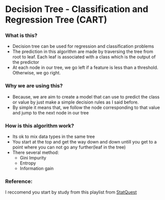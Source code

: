 # Decision Tree - Classification and Regression Tree (CART)
### What is this?
- Decision tree can be used for regression and classification problems
- The prediction in this algorithm are made by traversing the tree from root to leaf. Each leaf is associated with a class which is the output of the predictor
- At each node in our tree, we go left if a feature is less than a threshold. Otherwise, we go right.

### Why we are using this?
- Because, we are aim to create a model that can use to predict the class or value by just make a simple decision rules as I said before.
- By simple it means that, we follow the node corresponding to that value and jump to the next node in our tree

### How is this algorithm work?
- Its ok to mix data types in the same tree
- You start at the top and get the way down and down untill you get to a point where you can not go any further(leaf in the tree)
- There several method:
    - Gini Impurity
    - Entropy
    - Information gain
### Reference:
I reccomend you start by study from this playlist from [StatQuest](https://www.youtube.com/watch?v=_L39rN6gz7Y&list=PLblh5JKOoLUKAtDViTvRGFpphEc24M-QH&index=1)

